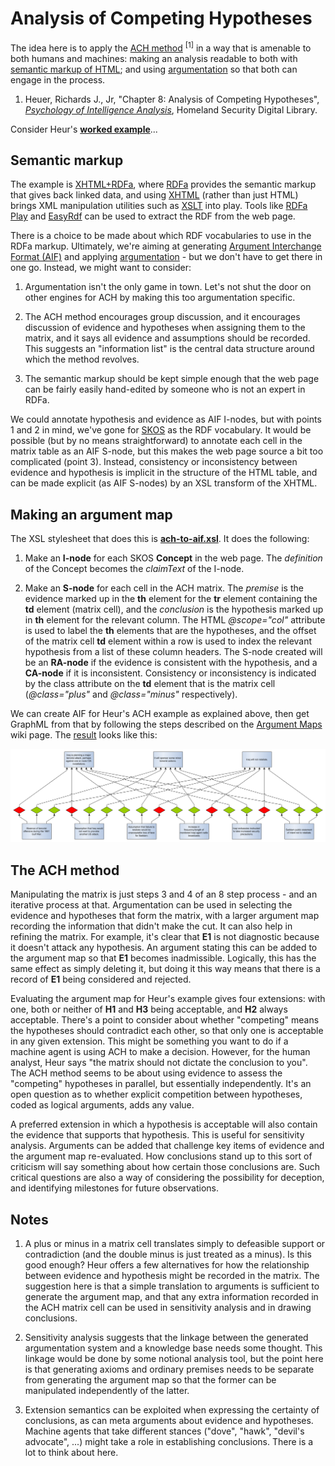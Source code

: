 # Analysis of Competing Hypotheses

The idea here is to apply the [ACH method](https://en.wikipedia.org/wiki/Analysis_of_competing_hypotheses) <sup>[1]</sup> in a way that is amenable to both humans and machines: making an analysis readable to both with [semantic markup of HTML](https://en.wikipedia.org/wiki/Semantic_HTML); and using [argumentation](https://en.wikipedia.org/wiki/Argumentation_theory) so that both can engage in the process. 

1.  Heuer, Richards J., Jr, "Chapter 8: Analysis of Competing Hypotheses", [_Psychology of Intelligence Analysis_](https://www.hsdl.org/?abstract&did=2899), Homeland Security Digital Library.

Consider Heur's **[worked example](https://dstl.github.io/eleatics/argumentation/examples/ach/heur.xhtml)**...

## Semantic markup ##

The example is [XHTML+RDFa](https://en.wikipedia.org/wiki/XHTML%2BRDFa), where [RDFa](http://rdfa.info/) provides the semantic markup that gives back linked data, and using [XHTML](en.wikipedia.org/wiki/XHTML) (rather than just HTML) brings XML manipulation utilities such as [XSLT](https://en.wikipedia.org/wiki/XSLT) into play. Tools like [RDFa Play](http://rdfa.info/play/) and [EasyRdf](https://www.easyrdf.org/converter) can be used to  extract the RDF from the web page.

There is a choice to be made about which RDF vocabularies to use in the RDFa markup. Ultimately, we're aiming at generating [Argument Interchange Format (AIF)](http://www.argumentinterchange.org/) and applying [argumentation](https://en.wikipedia.org/wiki/Argumentation_theory) - but we don't have to get there in one go. Instead, we might want to consider:

1. Argumentation isn't the only game in town. Let's not shut the door on other engines for ACH by making this too argumentation specific.

2. The ACH method encourages group discussion, and it encourages discussion of evidence and hypotheses when assigning them to the matrix, and it says all evidence and assumptions should be recorded. This suggests an "information list" is the central data structure around which the method revolves.

3. The semantic markup should be kept simple enough that the web page can be fairly easily hand-edited by someone who is not an expert in RDFa.

We could annotate hypothesis and evidence as AIF I-nodes, but with points 1 and 2 in mind, we've gone for [SKOS](https://www.w3.org/TR/skos-primer/) as the RDF vocabulary. It would be possible (but by no means straightforward) to annotate each cell in the matrix table as an AIF S-node, but this makes the web page source a bit too complicated (point 3). Instead, consistency or inconsistency between evidence and hypothesis is implicit in the structure of the HTML table, and can be made explicit (as AIF S-nodes) by an XSL transform of the XHTML.

## Making an argument map ##

The XSL stylesheet that does this is **[ach-to-aif.xsl](https://github.com/dstl/eleatics/blob/master/argumentation/xsl/ach-to-aif.xsl)**. It does the following:

1. Make an **I-node** for each SKOS **Concept** in the web page. The _definition_ of the Concept becomes the _claimText_ of the I-node.

1. Make an **S-node** for each cell in the ACH matrix. The _premise_ is the evidence marked up in the **th** element for the **tr** element containing the **td** element (matrix cell), and the _conclusion_ is the hypothesis marked up in **th** element for the relevant column. The HTML _@scope="col"_ attribute is used to label the **th** elements that are the hypotheses, and the offset of the matrix cell **td** element within a row is used to index the relevant hypothesis from a list of these column headers. The S-node created will be an **RA-node** if the evidence is consistent with the hypothesis, and a **CA-node** if it is inconsistent. Consistency or inconsistency is indicated by the class attribute on the **td** element that is the matrix cell (_@class="plus"_ and _@class="minus"_ respectively).

We can create AIF for Heur's ACH example as explained above, then get GraphML from that by following the steps described on the [Argument Maps](https://github.com/dstl/eleatics/wiki/Argument-Maps) wiki page. The [result](heur.graphml) looks like this:

![ACH argument map](heur.svg "Argument Map")
 
## The ACH method ##

Manipulating the matrix is just steps 3 and 4 of an 8 step process - and an iterative process at that. Argumentation can be used in selecting the evidence and hypotheses that form the matrix, with a larger argument map recording the information that didn't make the cut. It can also help in refining the matrix. For example, it's clear that **E1** is not diagnostic because it doesn't attack any hypothesis. An argument stating this can be added to the argument map so that **E1** becomes inadmissible. Logically, this has the same effect as simply deleting it, but doing it this way means that there is a record of **E1** being considered and rejected.

Evaluating the argument map for Heur's example gives four extensions: with one, both or neither of **H1** and **H3** being acceptable, and **H2** always acceptable. There's a point to consider about whether "competing" means the hypotheses should contradict each other, so that only one is acceptable in any given extension. This might be something you want to do if a machine agent is using ACH to make a decision. However, for the human analyst, Heur says "the matrix should not dictate the conclusion to you". The ACH method seems to be about using evidence to  assess the "competing" hypotheses in parallel, but essentially independently. It's an open question as to whether explicit competition between hypotheses, coded as logical arguments, adds any value.

A preferred extension in which a hypothesis is acceptable will also contain the evidence that supports that hypothesis. This is useful for sensitivity analysis. Arguments can be added that challenge key items of evidence and the argument map re-evaluated. How conclusions stand up to this sort of criticism will say something about how certain those conclusions are. Such critical questions are also a way of considering the possibility for deception, and identifying milestones for future observations.  

## Notes ##

1. A plus or minus in a matrix cell translates simply to defeasible support or contradiction (and the double minus is just treated as a minus). Is this good enough? Heur offers a few alternatives for how the relationship between evidence and hypothesis might be recorded in the matrix. The suggestion here is that a simple translation to arguments is sufficient to generate the argument map, and that any extra information recorded in the ACH matrix cell can be used in sensitivity analysis and in drawing conclusions.

1. Sensitivity analysis suggests that the linkage between the generated argumentation system and a knowledge base needs some thought. This linkage would be done by some notional analysis tool, but the point here is that generating axioms and ordinary premises needs to be separate from generating the argument map so that the former can be manipulated independently of the latter.

1. Extension semantics can be exploited when expressing the certainty of conclusions, as can meta arguments about evidence and hypotheses. Machine agents that take different stances ("dove", "hawk", "devil's advocate", ...) might take a role in establishing conclusions. There is a lot to think about here.
